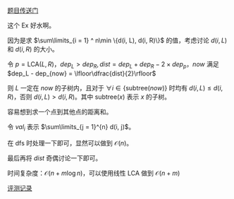 [题目传送门](https://www.luogu.com.cn/problem/AT_abc298_h)

这个 Ex 好水啊。

因为是求 $\sum\limits_{i = 1} ^ n\min \{d(i, L), d(i, R)\}$ 的值，考虑讨论 $d(i, L)$ 和 $d(i, R)$ 的大小。

令 $p = \text{LCA}(L, R)$，$dep_L > dep_R, dist = dep_L + dep_R - 2\times dep_p$，$now$ 满足 $dep_L - dep_{now} = \lfloor\dfrac{dist}{2}\rfloor$

则 $L$ 一定在 $now$ 的子树内，且对于 $\forall i\in \{\text{subtree}(now)\}$ 时均有 $d(i, L) \le d(i, R)$，否则 $d(i, L) > d(i, R)$。其中 $\text{subtree}(x)$ 表示 $x$ 的子树。

容易想到求一个点到其他点的距离和。

令 $val_i$ 表示 $\sum\limits_{j = 1}^{n} d(i, j)$。

在 dfs 时处理一下即可，显然可以做到 $\mathcal{O}(n)$。

最后再将 $dist$ 奇偶讨论一下即可。

时间复杂度：$\mathcal{O}(n + m\log n)$，可以使用线性 LCA 做到 $\mathcal{O}(n + m)$

[评测记录](https://www.luogu.com.cn/record/108598602)